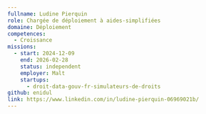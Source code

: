 ```yaml
---
fullname: Ludine Pierquin
role: Chargée de déploiement à aides-simplifiées
domaine: Déploiement
competences:
  - Croissance
missions:
  - start: 2024-12-09
    end: 2026-02-28
    status: independent
    employer: Malt
    startups:
      - droit-data-gouv-fr-simulateurs-de-droits
github: enidul
link: https://www.linkedin.com/in/ludine-pierquin-06969021b/
---
```

